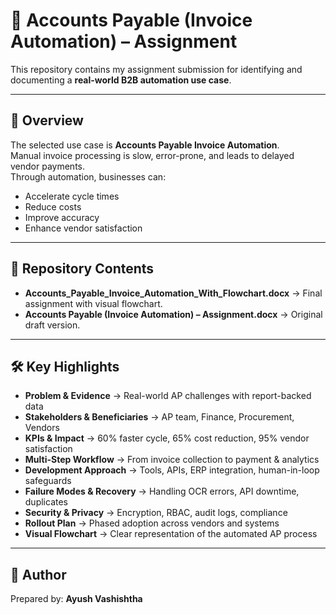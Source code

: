 # 📄 Accounts Payable (Invoice Automation) – Assignment  

This repository contains my assignment submission for identifying and documenting a **real-world B2B automation use case**.  

---

## 🔹 Overview  
The selected use case is **Accounts Payable Invoice Automation**.  
Manual invoice processing is slow, error-prone, and leads to delayed vendor payments.  
Through automation, businesses can:  
- Accelerate cycle times  
- Reduce costs  
- Improve accuracy  
- Enhance vendor satisfaction  

---

## 📂 Repository Contents  
- **Accounts_Payable_Invoice_Automation_With_Flowchart.docx** → Final assignment with visual flowchart.  
- **Accounts Payable (Invoice Automation) – Assignment.docx** → Original draft version.  

---

## 🛠 Key Highlights  
- **Problem & Evidence** → Real-world AP challenges with report-backed data  
- **Stakeholders & Beneficiaries** → AP team, Finance, Procurement, Vendors  
- **KPIs & Impact** → 60% faster cycle, 65% cost reduction, 95% vendor satisfaction  
- **Multi-Step Workflow** → From invoice collection to payment & analytics  
- **Development Approach** → Tools, APIs, ERP integration, human-in-loop safeguards  
- **Failure Modes & Recovery** → Handling OCR errors, API downtime, duplicates  
- **Security & Privacy** → Encryption, RBAC, audit logs, compliance  
- **Rollout Plan** → Phased adoption across vendors and systems  
- **Visual Flowchart** → Clear representation of the automated AP process  

---

## 👤 Author  
Prepared by: **Ayush Vashishtha**  
